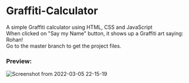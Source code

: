 # Graffiti-Calculator
A simple Graffiti calculator using HTML, CSS and JavaScript <br>
When clicked on "Say my Name" button, it shows up a Graffiti art saying: Rohan! <br>
Go to the master branch to get the project files.

### Preview: 
![Screenshot from 2022-03-05 22-15-19](https://user-images.githubusercontent.com/90546860/158000434-1fc3b93a-8cd9-4cbe-86b1-6f8f10126a37.jpg)
